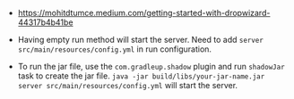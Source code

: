
- https://mohitdtumce.medium.com/getting-started-with-dropwizard-44317b4b41be

- Having empty run method will start the server. Need to add `server src/main/resources/config.yml` in run configuration.
- To run the jar file, use the `com.gradleup.shadow` plugin and run `shadowJar` task to create the jar file. `java -jar build/libs/your-jar-name.jar server src/main/resources/config.yml` will start the server.
